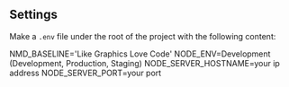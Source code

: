 Settings
--------

Make a `.env` file under the root of the project with the following content:

NMD_BASELINE='Like Graphics Love Code'
NODE_ENV=Development (Development, Production, Staging)
NODE_SERVER_HOSTNAME=your ip address
NODE_SERVER_PORT=your port
